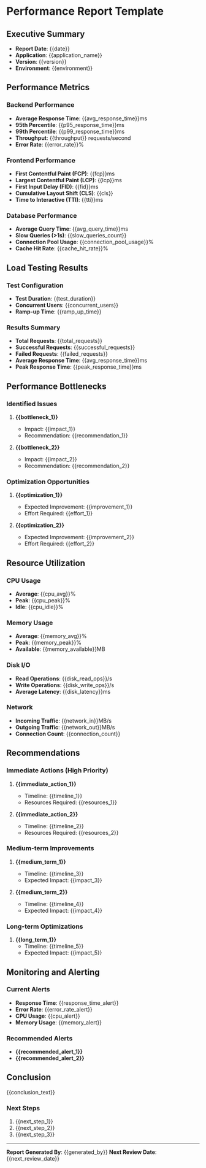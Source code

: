 # Performance Report Template

## Executive Summary
- **Report Date**: {{date}}
- **Application**: {{application_name}}
- **Version**: {{version}}
- **Environment**: {{environment}}

## Performance Metrics

### Backend Performance
- **Average Response Time**: {{avg_response_time}}ms
- **95th Percentile**: {{p95_response_time}}ms
- **99th Percentile**: {{p99_response_time}}ms
- **Throughput**: {{throughput}} requests/second
- **Error Rate**: {{error_rate}}%

### Frontend Performance
- **First Contentful Paint (FCP)**: {{fcp}}ms
- **Largest Contentful Paint (LCP)**: {{lcp}}ms
- **First Input Delay (FID)**: {{fid}}ms
- **Cumulative Layout Shift (CLS)**: {{cls}}
- **Time to Interactive (TTI)**: {{tti}}ms

### Database Performance
- **Average Query Time**: {{avg_query_time}}ms
- **Slow Queries (>1s)**: {{slow_queries_count}}
- **Connection Pool Usage**: {{connection_pool_usage}}%
- **Cache Hit Rate**: {{cache_hit_rate}}%

## Load Testing Results

### Test Configuration
- **Test Duration**: {{test_duration}}
- **Concurrent Users**: {{concurrent_users}}
- **Ramp-up Time**: {{ramp_up_time}}

### Results Summary
- **Total Requests**: {{total_requests}}
- **Successful Requests**: {{successful_requests}}
- **Failed Requests**: {{failed_requests}}
- **Average Response Time**: {{avg_response_time}}ms
- **Peak Response Time**: {{peak_response_time}}ms

## Performance Bottlenecks

### Identified Issues
1. **{{bottleneck_1}}**
   - Impact: {{impact_1}}
   - Recommendation: {{recommendation_1}}

2. **{{bottleneck_2}}**
   - Impact: {{impact_2}}
   - Recommendation: {{recommendation_2}}

### Optimization Opportunities
1. **{{optimization_1}}**
   - Expected Improvement: {{improvement_1}}
   - Effort Required: {{effort_1}}

2. **{{optimization_2}}**
   - Expected Improvement: {{improvement_2}}
   - Effort Required: {{effort_2}}

## Resource Utilization

### CPU Usage
- **Average**: {{cpu_avg}}%
- **Peak**: {{cpu_peak}}%
- **Idle**: {{cpu_idle}}%

### Memory Usage
- **Average**: {{memory_avg}}%
- **Peak**: {{memory_peak}}%
- **Available**: {{memory_available}}MB

### Disk I/O
- **Read Operations**: {{disk_read_ops}}/s
- **Write Operations**: {{disk_write_ops}}/s
- **Average Latency**: {{disk_latency}}ms

### Network
- **Incoming Traffic**: {{network_in}}MB/s
- **Outgoing Traffic**: {{network_out}}MB/s
- **Connection Count**: {{connection_count}}

## Recommendations

### Immediate Actions (High Priority)
1. **{{immediate_action_1}}**
   - Timeline: {{timeline_1}}
   - Resources Required: {{resources_1}}

2. **{{immediate_action_2}}**
   - Timeline: {{timeline_2}}
   - Resources Required: {{resources_2}}

### Medium-term Improvements
1. **{{medium_term_1}}**
   - Timeline: {{timeline_3}}
   - Expected Impact: {{impact_3}}

2. **{{medium_term_2}}**
   - Timeline: {{timeline_4}}
   - Expected Impact: {{impact_4}}

### Long-term Optimizations
1. **{{long_term_1}}**
   - Timeline: {{timeline_5}}
   - Expected Impact: {{impact_5}}

## Monitoring and Alerting

### Current Alerts
- **Response Time**: {{response_time_alert}}
- **Error Rate**: {{error_rate_alert}}
- **CPU Usage**: {{cpu_alert}}
- **Memory Usage**: {{memory_alert}}

### Recommended Alerts
- **{{recommended_alert_1}}**
- **{{recommended_alert_2}}**

## Conclusion

{{conclusion_text}}

### Next Steps
1. {{next_step_1}}
2. {{next_step_2}}
3. {{next_step_3}}

---

**Report Generated By**: {{generated_by}}
**Next Review Date**: {{next_review_date}} 
